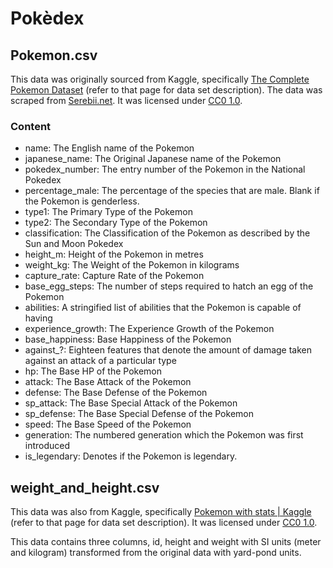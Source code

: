 # Pokèdex

## Pokemon.csv

This data was originally sourced from Kaggle, specifically [The Complete Pokemon Dataset](https://www.kaggle.com/rounakbanik/pokemon#pokemon.csv) (refer to that page for data set description). The data was scraped from [Serebii.net](https://serebii.net/). It was licensed under [CC0 1.0](https://creativecommons.org/publicdomain/zero/1.0/). 

### Content

- name: The English name of the Pokemon
- japanese_name: The Original Japanese name of the Pokemon
- pokedex_number: The entry number of the Pokemon in the National Pokedex
- percentage_male: The percentage of the species that are male. Blank if the Pokemon is genderless.
- type1: The Primary Type of the Pokemon
- type2: The Secondary Type of the Pokemon
- classification: The Classification of the Pokemon as described by the Sun and Moon Pokedex
- height_m: Height of the Pokemon in metres
- weight_kg: The Weight of the Pokemon in kilograms
- capture_rate: Capture Rate of the Pokemon
- base_egg_steps: The number of steps required to hatch an egg of the Pokemon
- abilities: A stringified list of abilities that the Pokemon is capable of having
- experience_growth: The Experience Growth of the Pokemon
- base_happiness: Base Happiness of the Pokemon
- against_?: Eighteen features that denote the amount of damage taken against an attack of a particular type
- hp: The Base HP of the Pokemon
- attack: The Base Attack of the Pokemon
- defense: The Base Defense of the Pokemon
- sp_attack: The Base Special Attack of the Pokemon
- sp_defense: The Base Special Defense of the Pokemon
- speed: The Base Speed of the Pokemon
- generation: The numbered generation which the Pokemon was first introduced
- is_legendary: Denotes if the Pokemon is legendary.

## weight_and_height.csv

This data was also from Kaggle, specifically [Pokemon with stats | Kaggle](https://www.kaggle.com/abcsds/pokemon#Pokemon.csv) (refer to that page for data set description). It was licensed under [CC0 1.0](https://creativecommons.org/publicdomain/zero/1.0/). 

This data contains three columns, id, height and weight with SI units (meter and kilogram) transformed from the original data with yard-pond units.
